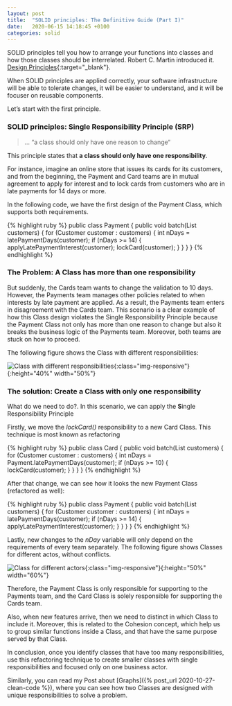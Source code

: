```yaml
---
layout: post
title:  "SOLID principles: The Definitive Guide (Part I)"
date:   2020-06-15 14:18:45 +0100
categories: solid
---
```

SOLID principles tell you how to arrange your functions into classes and how those classes should be interrelated. Robert C. Martin introduced it. [Design Principles](https://web.archive.org/web/20150906155800/http://www.objectmentor.com/resources/articles/Principles_and_Patterns.pdf){:target="_blank"}.

When SOLID principles are applied correctly, your software infrastructure will be able to tolerate changes, it will be easier to understand, and it will be focuser on reusable components.

Let’s start with the first principle.

### SOLID principles: Single Responsibility Principle (SRP)

> … “a class should only have one reason to change“

This principle states that **a class should only have one responsibility**.

For instance, imagine an online store that issues its cards for its customers, and from the beginning, the Payment and Card teams are in mutual agreement to apply for interest and to lock cards from customers who are in late payments for 14 days or more.

In the following code, we have the first design of the Payment Class, which supports both requirements.

{% highlight ruby %}
public class Payment {
  public void batch(List<Customer> customers) {
    for (Customer customer : customers) {
      int nDays = latePaymentDays(customer);
      if (nDays >= 14) {
        applyLatePaymentInterest(customer);
        lockCard(customer);
      }
    }
  }
}
{% endhighlight %}

### The Problem: A Class has more than one responsibility

But suddenly, the Cards team wants to change the validation to 10 days. However, the Payments team manages other policies related to when interests by late payment are applied. As a result, the Payments team enters in disagreement with the Cards team. This scenario is a clear example of how this Class design violates the Single Responsibility Principle because the Payment Class not only has more than one reason to change but also it breaks the business logic of the Payments team. Moreover, both teams are stuck on how to proceed.

The following figure shows the Class with different responsibilities:

![Class with different responsibilities](/blog/assets/images/payment1.jpg){:class="img-responsive"}{:height="40%" width="50%"}

### The solution: Create a Class with only one responsibility

What do we need to do?. In this scenario, we can apply the **S**ingle Responsibility Principle

Firstly, we move the *lockCard()* responsibility to a new Card Class. This technique is most known as refactoring

{% highlight ruby %}
public class Card {
  public void batch(List customers) {
    for (Customer customer : customers) {
      int nDays = Payment.latePaymentDays(customer);
      if (nDays >= 10) {
        lockCard(customer);
      }
    }
  }
}
{% endhighlight %}

After that change, we can see how it looks the new Payment Class (refactored as well): 

{% highlight ruby %}
public class Payment {
  public void batch(List<Customer> customers) {
    for (Customer customer : customers) {
      int nDays = latePaymentDays(customer);
      if (nDays >= 14) {
        applyLatePaymentInterest(customer);
      }
    }
  }
}
{% endhighlight %}

Lastly, new changes to the *nDay* variable will only depend on the requirements of every team separately. The following figure shows Classes for different actos, without conflicts.

![Class for different actors](/blog/assets/images/payment2.jpg){:class="img-responsive"}{:height="50%" width="60%"}

Therefore, the Payment Class is only responsible for supporting to the Payments team, and the Card Class is solely responsible for supporting the Cards team.

Also, when new features arrive, then we need to distinct in which Class to include it. Moreover, this is related to the Cohesion concept, which help us to group similar functions inside a Class, and that have the same purpose served by that Class.

In conclusion, once you identify classes that have too many responsibilities, use this refactoring technique to create smaller classes with single responsibilities and focused only on one business actor.

Similarly, you can read my Post about [Graphs]({% post_url 2020-10-27-clean-code %}), where you can see how two Classes are designed with unique responsibilities to solve a problem.
